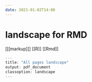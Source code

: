 ```yaml
---
date: 2021-01-02T14:00
---
```


# landscape for RMD

[[[markup]]]
[[R]]
[[Rmd]]

```r
---
title: "All pages landscape"
output: pdf_document
classoption: landscape
---
```